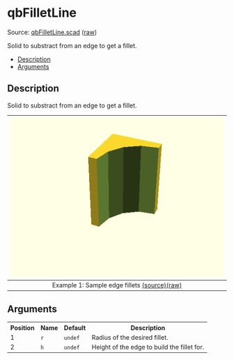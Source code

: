 # qbFilletLine

Source: [qbFilletLine.scad](https://github.com/little-blossom/openscad-qbase/blob/master/qbFilletLine.scad) ([raw](https://raw.githubusercontent.com/little-blossom/openscad-qbase/master/qbFilletLine.scad))

Solid to substract from an edge to get a fillet.

* [Description](#description)
* [Arguments](#arguments)

## Description


Solid to substract from an edge to get a fillet.

| [![summary-example](qbFilletLine.scad-media/summary-example.png "summary-example")](https://github.com/little-blossom/openscad-qbase/blob/master/docs/generated/qbFilletLine.scad-media/summary-example.png) |
| :---: |
|Example 1: Sample edge fillets [(source)](https://github.com/little-blossom/openscad-qbase/blob/master/docs/generated/qbFilletLine.scad-media/summary-example.scad)[(raw)](https://raw.githubusercontent.com/little-blossom/openscad-qbase/master/docs/generated/qbFilletLine.scad-media/summary-example.scad)|



## Arguments

<table>
<tr><th>Position</th><th>Name</th><th>Default</th><th>Description</th></tr>
<tr><td>1</td><td><code>r</code></td><td><code>undef</code></td><td>Radius of the desired fillet.</td></tr>
<tr><td>2</td><td><code>h</code></td><td><code>undef</code></td><td>Height of the edge to build the fillet for.</td></tr>
</table>
